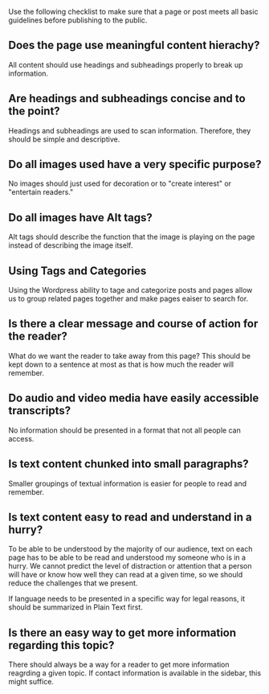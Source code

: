 Use the following checklist to make sure that a page or post meets all basic guidelines before publishing to the public.

## Does the page use meaningful content hierachy?

All content should use headings and subheadings properly to break up information.

## Are headings and subheadings concise and to the point?

Headings and subheadings are used to scan information. Therefore, they should be simple and descriptive.

## Do all images used have a very specific purpose?

No images should just used for decoration or to "create interest" or "entertain readers."
    
## Do all images have Alt tags?

Alt tags should describe the function that the image is playing on the page instead of describing the image itself.
    
## Using Tags and Categories

Using the Wordpress ability to tage and categorize posts and pages allow us to group related pages together and make pages eaiser to search for.
    
## Is there a clear message and course of action for the reader?

What do we want the reader to take away from this page? This should be kept down to a sentence at most as that is how much the reader will remember.
    
## Do audio and video media have easily accessible transcripts?

No information should be presented in a format that not all people can access.
    
## Is text content chunked into small paragraphs?

Smaller groupings of textual information is easier for people to read and remember.
    
## Is text content easy to read and understand in a hurry?

To be able to be understood by the majority of our audience, text on each page has to be able to be read and understood my someone who is in a hurry. We cannot predict the level of distraction or attention that a person will have or know how well they can read at a given time, so we should reduce the challenges that we present.
        
If language needs to be presented in a specific way for legal reasons, it should be summarized in Plain Text first.

## Is there an easy way to get more information regarding this topic?

There should always be a way for a reader to get more information reagrding a given topic. If contact information is available in the sidebar, this might suffice.